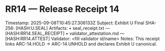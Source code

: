 # RR14 — Release Receipt 14

Timestamp: 2025-09-08T10:45:27.306133Z
Subject: Exhibit U
Final SHA-256: [HASH:U.SEAL]
Artifacts:
  • seal_receipt.txt — [HASH:RR14.SEAL_RECEIPT]
  • validator_attestation.md — [HASH:RR14.ATTEST]
Validator: <fill validator id/name>
Notes: This receipt links ARC-14.HOLD → ARC-14.UNHOLD and declares Exhibit U canonical.
